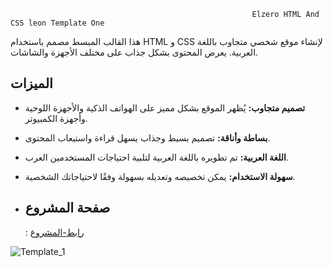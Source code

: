 
                                                          Elzero HTML And CSS leon Template One
                                                          
هذا القالب المبسط مصمم باستخدام HTML و CSS لإنشاء موقع شخصي متجاوب باللغة العربية. يعرض المحتوى بشكل جذاب على مختلف الأجهزة والشاشات.

## الميزات

- **تصميم متجاوب:** يُظهر الموقع بشكل مميز على الهواتف الذكية والأجهزة اللوحية وأجهزة الكمبيوتر.
- **بساطة وأناقة:** تصميم بسيط وجذاب يسهل قراءة واستيعاب المحتوى.
- **اللغة العربية:** تم تطويره باللغة العربية لتلبية احتياجات المستخدمين العرب.
- **سهولة الاستخدام:** يمكن تخصيصه وتعديله بسهولة وفقًا لاحتياجاتك الشخصية.
- 
  ## صفحة المشروع
  
  : [رابط-المشروع](https://alshaercode.github.io/Elzero_HTML_And_CSS_LEON_Template-One/)



![Template_1](https://github.com/alshaercode/Elzero_HTML_And_CSS_LEON_Template-One/assets/120109352/df6312fb-0f46-40ed-82b8-55eeefe79134)
